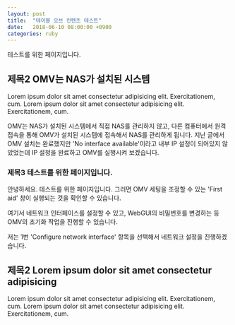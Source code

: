 ```yaml
---
layout: post
title:  "테이블 오브 컨텐츠 테스트"
date:   2018-06-10 08:00:00 +0900
categories: ruby
---
```


테스트를 위한 페이지입니다.

## 제목2 OMV는 NAS가 설치된 시스템
Lorem ipsum dolor sit amet consectetur adipisicing elit. Exercitationem, cum. Lorem ipsum dolor sit amet consectetur adipisicing elit. Exercitationem, cum.

OMV는 NAS가 설치된 시스템에서 직접 NAS를 관리하지 않고, 다른 컴퓨터에서 원격 접속을 통해 OMV가 설치된 시스템에 접속해서 NAS를 관리하게 됩니다. 지난 글에서 OMV 설치는 완료했지만 'No interface available'이라고 내부 IP 설정이 되어있지 않았었는데 IP 설정을 완료하고 OMV를 실행시켜 보겠습니다. 

### 제목3 테스트를 위한 페이지입니다.
안녕하세요. 테스트를 위한 페이지입니다.
그러면 OMV 세팅을 조정할 수 있는 'First aid' 창이 실행되는 것을 확인할 수 있습니다. 

여기서 네트워크 인터페이스를 설정할 수 있고, WebGUI의 비밀번호를 변경하는 등 OMV의 초기화 작업을 진행할 수 있습니다. 

저는 1번 'Configure network interface' 항목을 선택해서 네트워크 설정을 진행하겠습니다. 



## 제목2 Lorem ipsum dolor sit amet consectetur adipisicing
Lorem ipsum dolor sit amet consectetur adipisicing elit. Exercitationem, cum. Lorem ipsum dolor sit amet consectetur adipisicing elit. Exercitationem, cum.
